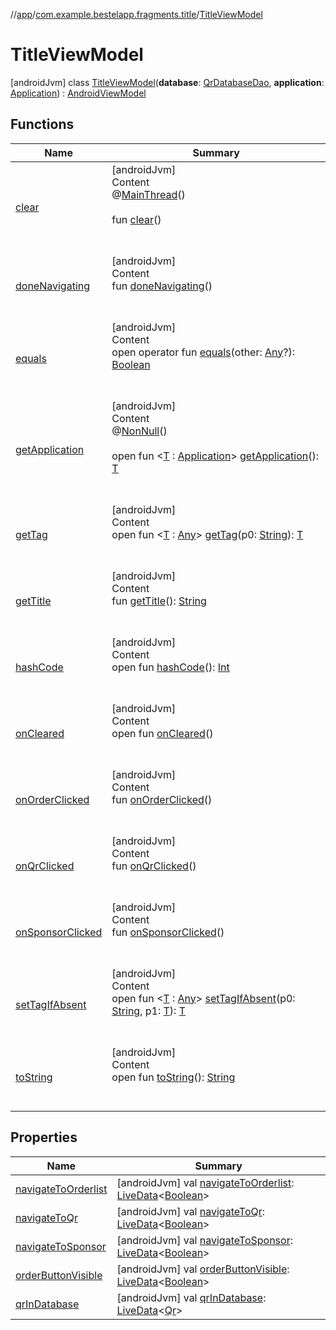 //[app](../../index.md)/[com.example.bestelapp.fragments.title](../index.md)/[TitleViewModel](index.md)



# TitleViewModel  
 [androidJvm] class [TitleViewModel](index.md)(**database**: [QrDatabaseDao](../../com.example.bestelapp.data.qr/-qr-database-dao/index.md), **application**: [Application](https://developer.android.com/reference/kotlin/android/app/Application.html)) : [AndroidViewModel](https://developer.android.com/reference/kotlin/androidx/lifecycle/AndroidViewModel.html)   


## Functions  
  
|  Name|  Summary| 
|---|---|
| <a name="androidx.lifecycle/ViewModel/clear/#/PointingToDeclaration/"></a>[clear](index.md#%5Bandroidx.lifecycle%2FViewModel%2Fclear%2F%23%2FPointingToDeclaration%2F%5D%2FFunctions%2F-1734719689)| <a name="androidx.lifecycle/ViewModel/clear/#/PointingToDeclaration/"></a>[androidJvm]  <br>Content  <br>@[MainThread](https://developer.android.com/reference/kotlin/androidx/annotation/MainThread.html)()  <br>  <br>fun [clear](index.md#%5Bandroidx.lifecycle%2FViewModel%2Fclear%2F%23%2FPointingToDeclaration%2F%5D%2FFunctions%2F-1734719689)()  <br><br><br>
| <a name="com.example.bestelapp.fragments.title/TitleViewModel/doneNavigating/#/PointingToDeclaration/"></a>[doneNavigating](done-navigating.md)| <a name="com.example.bestelapp.fragments.title/TitleViewModel/doneNavigating/#/PointingToDeclaration/"></a>[androidJvm]  <br>Content  <br>fun [doneNavigating](done-navigating.md)()  <br><br><br>
| <a name="kotlin/Any/equals/#kotlin.Any?/PointingToDeclaration/"></a>[equals](../../com.example.bestelapp.repository/-product-repository/index.md#%5Bkotlin%2FAny%2Fequals%2F%23kotlin.Any%3F%2FPointingToDeclaration%2F%5D%2FFunctions%2F-1734719689)| <a name="kotlin/Any/equals/#kotlin.Any?/PointingToDeclaration/"></a>[androidJvm]  <br>Content  <br>open operator fun [equals](../../com.example.bestelapp.repository/-product-repository/index.md#%5Bkotlin%2FAny%2Fequals%2F%23kotlin.Any%3F%2FPointingToDeclaration%2F%5D%2FFunctions%2F-1734719689)(other: [Any](https://kotlinlang.org/api/latest/jvm/stdlib/kotlin/-any/index.html)?): [Boolean](https://kotlinlang.org/api/latest/jvm/stdlib/kotlin/-boolean/index.html)  <br><br><br>
| <a name="androidx.lifecycle/AndroidViewModel/getApplication/#/PointingToDeclaration/"></a>[getApplication](index.md#%5Bandroidx.lifecycle%2FAndroidViewModel%2FgetApplication%2F%23%2FPointingToDeclaration%2F%5D%2FFunctions%2F-1734719689)| <a name="androidx.lifecycle/AndroidViewModel/getApplication/#/PointingToDeclaration/"></a>[androidJvm]  <br>Content  <br>@[NonNull](https://developer.android.com/reference/kotlin/androidx/annotation/NonNull.html)()  <br>  <br>open fun <[T](index.md#%5Bandroidx.lifecycle%2FAndroidViewModel%2FgetApplication%2F%23%2FPointingToDeclaration%2F%5D%2FFunctions%2F-1734719689) : [Application](https://developer.android.com/reference/kotlin/android/app/Application.html)> [getApplication](index.md#%5Bandroidx.lifecycle%2FAndroidViewModel%2FgetApplication%2F%23%2FPointingToDeclaration%2F%5D%2FFunctions%2F-1734719689)(): [T](index.md#%5Bandroidx.lifecycle%2FAndroidViewModel%2FgetApplication%2F%23%2FPointingToDeclaration%2F%5D%2FFunctions%2F-1734719689)  <br><br><br>
| <a name="androidx.lifecycle/ViewModel/getTag/#kotlin.String/PointingToDeclaration/"></a>[getTag](index.md#%5Bandroidx.lifecycle%2FViewModel%2FgetTag%2F%23kotlin.String%2FPointingToDeclaration%2F%5D%2FFunctions%2F-1734719689)| <a name="androidx.lifecycle/ViewModel/getTag/#kotlin.String/PointingToDeclaration/"></a>[androidJvm]  <br>Content  <br>open fun <[T](index.md#%5Bandroidx.lifecycle%2FViewModel%2FgetTag%2F%23kotlin.String%2FPointingToDeclaration%2F%5D%2FFunctions%2F-1734719689) : [Any](https://kotlinlang.org/api/latest/jvm/stdlib/kotlin/-any/index.html)> [getTag](index.md#%5Bandroidx.lifecycle%2FViewModel%2FgetTag%2F%23kotlin.String%2FPointingToDeclaration%2F%5D%2FFunctions%2F-1734719689)(p0: [String](https://kotlinlang.org/api/latest/jvm/stdlib/kotlin/-string/index.html)): [T](index.md#%5Bandroidx.lifecycle%2FViewModel%2FgetTag%2F%23kotlin.String%2FPointingToDeclaration%2F%5D%2FFunctions%2F-1734719689)  <br><br><br>
| <a name="com.example.bestelapp.fragments.title/TitleViewModel/getTitle/#/PointingToDeclaration/"></a>[getTitle](get-title.md)| <a name="com.example.bestelapp.fragments.title/TitleViewModel/getTitle/#/PointingToDeclaration/"></a>[androidJvm]  <br>Content  <br>fun [getTitle](get-title.md)(): [String](https://kotlinlang.org/api/latest/jvm/stdlib/kotlin/-string/index.html)  <br><br><br>
| <a name="kotlin/Any/hashCode/#/PointingToDeclaration/"></a>[hashCode](../../com.example.bestelapp.repository/-product-repository/index.md#%5Bkotlin%2FAny%2FhashCode%2F%23%2FPointingToDeclaration%2F%5D%2FFunctions%2F-1734719689)| <a name="kotlin/Any/hashCode/#/PointingToDeclaration/"></a>[androidJvm]  <br>Content  <br>open fun [hashCode](../../com.example.bestelapp.repository/-product-repository/index.md#%5Bkotlin%2FAny%2FhashCode%2F%23%2FPointingToDeclaration%2F%5D%2FFunctions%2F-1734719689)(): [Int](https://kotlinlang.org/api/latest/jvm/stdlib/kotlin/-int/index.html)  <br><br><br>
| <a name="androidx.lifecycle/ViewModel/onCleared/#/PointingToDeclaration/"></a>[onCleared](index.md#%5Bandroidx.lifecycle%2FViewModel%2FonCleared%2F%23%2FPointingToDeclaration%2F%5D%2FFunctions%2F-1734719689)| <a name="androidx.lifecycle/ViewModel/onCleared/#/PointingToDeclaration/"></a>[androidJvm]  <br>Content  <br>open fun [onCleared](index.md#%5Bandroidx.lifecycle%2FViewModel%2FonCleared%2F%23%2FPointingToDeclaration%2F%5D%2FFunctions%2F-1734719689)()  <br><br><br>
| <a name="com.example.bestelapp.fragments.title/TitleViewModel/onOrderClicked/#/PointingToDeclaration/"></a>[onOrderClicked](on-order-clicked.md)| <a name="com.example.bestelapp.fragments.title/TitleViewModel/onOrderClicked/#/PointingToDeclaration/"></a>[androidJvm]  <br>Content  <br>fun [onOrderClicked](on-order-clicked.md)()  <br><br><br>
| <a name="com.example.bestelapp.fragments.title/TitleViewModel/onQrClicked/#/PointingToDeclaration/"></a>[onQrClicked](on-qr-clicked.md)| <a name="com.example.bestelapp.fragments.title/TitleViewModel/onQrClicked/#/PointingToDeclaration/"></a>[androidJvm]  <br>Content  <br>fun [onQrClicked](on-qr-clicked.md)()  <br><br><br>
| <a name="com.example.bestelapp.fragments.title/TitleViewModel/onSponsorClicked/#/PointingToDeclaration/"></a>[onSponsorClicked](on-sponsor-clicked.md)| <a name="com.example.bestelapp.fragments.title/TitleViewModel/onSponsorClicked/#/PointingToDeclaration/"></a>[androidJvm]  <br>Content  <br>fun [onSponsorClicked](on-sponsor-clicked.md)()  <br><br><br>
| <a name="androidx.lifecycle/ViewModel/setTagIfAbsent/#kotlin.String#TypeParam(bounds=[kotlin.Any])/PointingToDeclaration/"></a>[setTagIfAbsent](index.md#%5Bandroidx.lifecycle%2FViewModel%2FsetTagIfAbsent%2F%23kotlin.String%23TypeParam%28bounds%3D%5Bkotlin.Any%5D%29%2FPointingToDeclaration%2F%5D%2FFunctions%2F-1734719689)| <a name="androidx.lifecycle/ViewModel/setTagIfAbsent/#kotlin.String#TypeParam(bounds=[kotlin.Any])/PointingToDeclaration/"></a>[androidJvm]  <br>Content  <br>open fun <[T](index.md#%5Bandroidx.lifecycle%2FViewModel%2FsetTagIfAbsent%2F%23kotlin.String%23TypeParam%28bounds%3D%5Bkotlin.Any%5D%29%2FPointingToDeclaration%2F%5D%2FFunctions%2F-1734719689) : [Any](https://kotlinlang.org/api/latest/jvm/stdlib/kotlin/-any/index.html)> [setTagIfAbsent](index.md#%5Bandroidx.lifecycle%2FViewModel%2FsetTagIfAbsent%2F%23kotlin.String%23TypeParam%28bounds%3D%5Bkotlin.Any%5D%29%2FPointingToDeclaration%2F%5D%2FFunctions%2F-1734719689)(p0: [String](https://kotlinlang.org/api/latest/jvm/stdlib/kotlin/-string/index.html), p1: [T](index.md#%5Bandroidx.lifecycle%2FViewModel%2FsetTagIfAbsent%2F%23kotlin.String%23TypeParam%28bounds%3D%5Bkotlin.Any%5D%29%2FPointingToDeclaration%2F%5D%2FFunctions%2F-1734719689)): [T](index.md#%5Bandroidx.lifecycle%2FViewModel%2FsetTagIfAbsent%2F%23kotlin.String%23TypeParam%28bounds%3D%5Bkotlin.Any%5D%29%2FPointingToDeclaration%2F%5D%2FFunctions%2F-1734719689)  <br><br><br>
| <a name="kotlin/Any/toString/#/PointingToDeclaration/"></a>[toString](../../com.example.bestelapp.repository/-product-repository/index.md#%5Bkotlin%2FAny%2FtoString%2F%23%2FPointingToDeclaration%2F%5D%2FFunctions%2F-1734719689)| <a name="kotlin/Any/toString/#/PointingToDeclaration/"></a>[androidJvm]  <br>Content  <br>open fun [toString](../../com.example.bestelapp.repository/-product-repository/index.md#%5Bkotlin%2FAny%2FtoString%2F%23%2FPointingToDeclaration%2F%5D%2FFunctions%2F-1734719689)(): [String](https://kotlinlang.org/api/latest/jvm/stdlib/kotlin/-string/index.html)  <br><br><br>


## Properties  
  
|  Name|  Summary| 
|---|---|
| <a name="com.example.bestelapp.fragments.title/TitleViewModel/navigateToOrderlist/#/PointingToDeclaration/"></a>[navigateToOrderlist](navigate-to-orderlist.md)| <a name="com.example.bestelapp.fragments.title/TitleViewModel/navigateToOrderlist/#/PointingToDeclaration/"></a> [androidJvm] val [navigateToOrderlist](navigate-to-orderlist.md): [LiveData](https://developer.android.com/reference/kotlin/androidx/lifecycle/LiveData.html)<[Boolean](https://kotlinlang.org/api/latest/jvm/stdlib/kotlin/-boolean/index.html)>   <br>
| <a name="com.example.bestelapp.fragments.title/TitleViewModel/navigateToQr/#/PointingToDeclaration/"></a>[navigateToQr](navigate-to-qr.md)| <a name="com.example.bestelapp.fragments.title/TitleViewModel/navigateToQr/#/PointingToDeclaration/"></a> [androidJvm] val [navigateToQr](navigate-to-qr.md): [LiveData](https://developer.android.com/reference/kotlin/androidx/lifecycle/LiveData.html)<[Boolean](https://kotlinlang.org/api/latest/jvm/stdlib/kotlin/-boolean/index.html)>   <br>
| <a name="com.example.bestelapp.fragments.title/TitleViewModel/navigateToSponsor/#/PointingToDeclaration/"></a>[navigateToSponsor](navigate-to-sponsor.md)| <a name="com.example.bestelapp.fragments.title/TitleViewModel/navigateToSponsor/#/PointingToDeclaration/"></a> [androidJvm] val [navigateToSponsor](navigate-to-sponsor.md): [LiveData](https://developer.android.com/reference/kotlin/androidx/lifecycle/LiveData.html)<[Boolean](https://kotlinlang.org/api/latest/jvm/stdlib/kotlin/-boolean/index.html)>   <br>
| <a name="com.example.bestelapp.fragments.title/TitleViewModel/orderButtonVisible/#/PointingToDeclaration/"></a>[orderButtonVisible](order-button-visible.md)| <a name="com.example.bestelapp.fragments.title/TitleViewModel/orderButtonVisible/#/PointingToDeclaration/"></a> [androidJvm] val [orderButtonVisible](order-button-visible.md): [LiveData](https://developer.android.com/reference/kotlin/androidx/lifecycle/LiveData.html)<[Boolean](https://kotlinlang.org/api/latest/jvm/stdlib/kotlin/-boolean/index.html)>   <br>
| <a name="com.example.bestelapp.fragments.title/TitleViewModel/qrInDatabase/#/PointingToDeclaration/"></a>[qrInDatabase](qr-in-database.md)| <a name="com.example.bestelapp.fragments.title/TitleViewModel/qrInDatabase/#/PointingToDeclaration/"></a> [androidJvm] val [qrInDatabase](qr-in-database.md): [LiveData](https://developer.android.com/reference/kotlin/androidx/lifecycle/LiveData.html)<[Qr](../../com.example.bestelapp.data.qr/-qr/index.md)>   <br>

